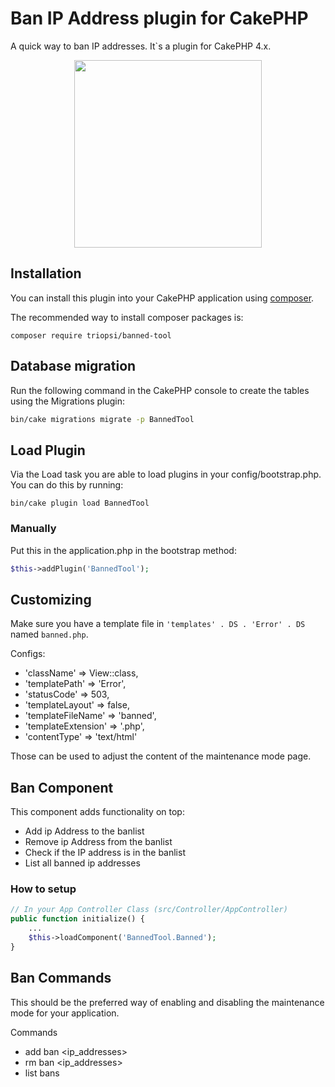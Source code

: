 # Ban IP Address plugin for CakePHP
A quick way to ban IP addresses. It`s a plugin for CakePHP 4.x.

<p align="center">
    <img height="300" src="banned-tool.png.png">
</p>

## Installation

You can install this plugin into your CakePHP application using [composer](https://getcomposer.org).

The recommended way to install composer packages is:

```
composer require triopsi/banned-tool
```
## Database migration

Run the following command in the CakePHP console to create the tables using the Migrations plugin:
```sh
bin/cake migrations migrate -p BannedTool
```

## Load Plugin
Via the Load task you are able to load plugins in your config/bootstrap.php. You can do this by running:
```
bin/cake plugin load BannedTool
```

### Manually
Put this in the application.php in the bootstrap method:
```php
$this->addPlugin('BannedTool');
```

## Customizing
Make sure you have a template file in `'templates' . DS . 'Error' . DS` named `banned.php`.

Configs:
- 'className' => View::class,
- 'templatePath' => 'Error',
- 'statusCode' => 503,
- 'templateLayout' => false,
- 'templateFileName' => 'banned',
- 'templateExtension' => '.php',
- 'contentType' => 'text/html'

Those can be used to adjust the content of the maintenance mode page.

## Ban Component
This component adds functionality on top:
- Add ip Address to the banlist
- Remove ip Address from the banlist
- Check if the IP address is in the banlist
- List all banned ip addresses
### How to setup
```php
// In your App Controller Class (src/Controller/AppController)
public function initialize() {
    ...
    $this->loadComponent('BannedTool.Banned');
}
```

## Ban Commands
This should be the preferred way of enabling and disabling the maintenance mode for your application.

Commands
- add ban <ip_addresses>
- rm ban <ip_addresses>
- list bans
